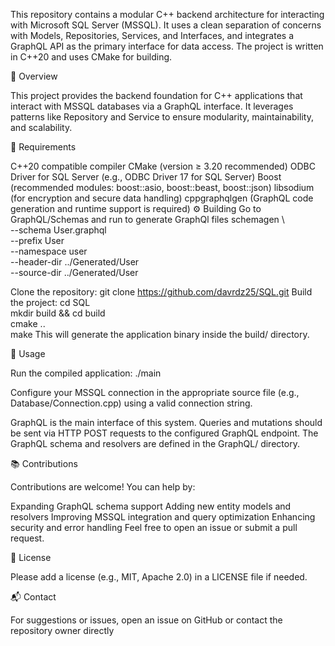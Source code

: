 This repository contains a modular C++ backend architecture for interacting with Microsoft SQL Server (MSSQL). It uses a clean separation of concerns with Models, Repositories, Services, and Interfaces, and integrates a GraphQL API as the primary interface for data access. The project is written in C++20 and uses CMake for building.

📘 Overview

This project provides the backend foundation for C++ applications that interact with MSSQL databases via a GraphQL interface. It leverages patterns like Repository and Service to ensure modularity, maintainability, and scalability.

🔧 Requirements

C++20 compatible compiler
CMake (version ≥ 3.20 recommended)
ODBC Driver for SQL Server (e.g., ODBC Driver 17 for SQL Server)
Boost (recommended modules: boost::asio, boost::beast, boost::json)
libsodium (for encryption and secure data handling)
cppgraphqlgen (GraphQL code generation and runtime support is required)
⚙️ Building
Go to GraphQL/Schemas and run to generate GraphQl files
schemagen \       
  --schema User.graphql \
  --prefix User \
  --namespace user \
  --header-dir ../Generated/User \
  --source-dir ../Generated/User

Clone the repository:
git clone https://github.com/davrdz25/SQL.git
Build the project:
cd SQL  
mkdir build && cd build  
cmake ..  
make
This will generate the application binary inside the build/ directory.

🚀 Usage

Run the compiled application:
./main

Configure your MSSQL connection in the appropriate source file (e.g., Database/Connection.cpp) using a valid connection string.

GraphQL is the main interface of this system. Queries and mutations should be sent via HTTP POST requests to the configured GraphQL endpoint. The GraphQL schema and resolvers are defined in the GraphQL/ directory.

📚 Contributions

Contributions are welcome! You can help by:

Expanding GraphQL schema support
Adding new entity models and resolvers
Improving MSSQL integration and query optimization
Enhancing security and error handling
Feel free to open an issue or submit a pull request.

📄 License

Please add a license (e.g., MIT, Apache 2.0) in a LICENSE file if needed.

📬 Contact

For suggestions or issues, open an issue on GitHub or contact the repository owner directly
